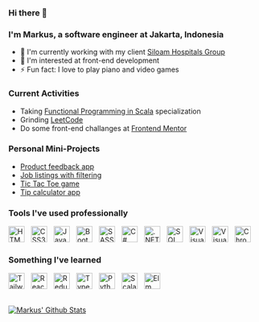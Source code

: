 ### Hi there 👋

### I'm Markus, a software engineer at Jakarta, Indonesia

- 🔭 I'm currently working with my client [Siloam Hospitals Group](https://www.siloamhospitals.com/)
- 🌱 I'm interested at front-end development
- ⚡ Fun fact: I love to play piano and video games

### Current Activities

- Taking [Functional Programming in Scala](https://www.coursera.org/specializations/scala) specialization
- Grinding [LeetCode](https://leetcode.com/msuwignyo/)
- Do some front-end challanges at [Frontend Mentor](https://www.frontendmentor.io/profile/msuwignyo)

### Personal Mini-Projects

- [Product feedback app](https://product-feedback-app-inky.vercel.app/)
- [Job listings with filtering](https://job-listings-sigma.vercel.app/)
- [Tic Tac Toe game](https://tic-tac-toe-nine-sigma.vercel.app/)
- [Tip calculator app](https://tip-calculator-app-eta.vercel.app/)

### Tools I've used professionally

<img align="left" alt="HTML5" width="32px" src="https://cdn.jsdelivr.net/gh/devicons/devicon/icons/html5/html5-original.svg" style="padding-right: 10px;" />
<img align="left" alt="CSS3" width="32px" src="https://cdn.jsdelivr.net/gh/devicons/devicon/icons/css3/css3-original.svg" style="padding-right: 10px;" />
<img align="left" alt="JavaScript" width="32px" src="https://cdn.jsdelivr.net/gh/devicons/devicon/icons/javascript/javascript-original.svg" style="padding-right: 10px;" />
<img align="left" alt="Bootstrap" width="32px" src="https://cdn.jsdelivr.net/gh/devicons/devicon/icons/bootstrap/bootstrap-plain.svg" style="padding-right: 10px;" />
<img align="left" alt="SASS" width="32px" src="https://cdn.jsdelivr.net/gh/devicons/devicon/icons/sass/sass-original.svg" style="padding-right: 10px;" />
<img align="left" alt="C#" width="32px" src="https://cdn.jsdelivr.net/gh/devicons/devicon/icons/csharp/csharp-original.svg" style="padding-right: 10px;" />
<img align="left" alt=".NET Core" width="32px" src="https://cdn.jsdelivr.net/gh/devicons/devicon/icons/dotnetcore/dotnetcore-original.svg" style="padding-right: 10px;" />
<img align="left" alt="SQL Server" width="32px" src="https://cdn.jsdelivr.net/gh/devicons/devicon/icons/microsoftsqlserver/microsoftsqlserver-plain-wordmark.svg" style="padding-right: 10px;" />
<img align="left" alt="Visual Studio" width="32px" src="https://cdn.jsdelivr.net/gh/devicons/devicon/icons/visualstudio/visualstudio-plain.svg" style="padding-right:10px;" />
<img align="left" alt="Visual Studio Code" width="32px" src="https://cdn.jsdelivr.net/gh/devicons/devicon/icons/vscode/vscode-original.svg" style="padding-right:10px;" />
<img align="left" alt="Chrome" width="32px" src="https://cdn.jsdelivr.net/gh/devicons/devicon/icons/chrome/chrome-original.svg" style="padding-right: 10px;" />

<br />
<br />

### Something I've learned

<img align="left" alt="Tailwind CSS" width="32px" src="https://cdn.jsdelivr.net/gh/devicons/devicon/icons/tailwindcss/tailwindcss-plain.svg" style="padding-right: 10px;" />
<img align="left" alt="React" width="32px" src="https://cdn.jsdelivr.net/gh/devicons/devicon/icons/react/react-original.svg" style="padding-right: 10px;" />
<img align="left" alt="Redux" width="32px" src="https://cdn.jsdelivr.net/gh/devicons/devicon/icons/redux/redux-original.svg" style="padding-right: 10px;" />
<img align="left" alt="TypeScript" width="32px" src="https://cdn.jsdelivr.net/gh/devicons/devicon/icons/typescript/typescript-original.svg" style="padding-right: 10px;" />
<img align="left" alt="Python" width="32px" src="https://cdn.jsdelivr.net/gh/devicons/devicon/icons/python/python-original.svg" style="padding-right: 10px;" />
<img align="left" alt="Scala" width="32px" src="https://cdn.jsdelivr.net/gh/devicons/devicon/icons/scala/scala-original.svg" style="padding-right: 10px;" />
<img align="left" alt="Elm" width="32px" src="https://cdn.jsdelivr.net/gh/devicons/devicon/icons/elm/elm-original.svg" style="padding-right: 10px;" />

<br />
<br />
<br />

[![Markus' Github Stats](https://github-readme-stats.vercel.app/api?username=msuwignyo)](https://github.com/anuraghazra/github-readme-stats)
